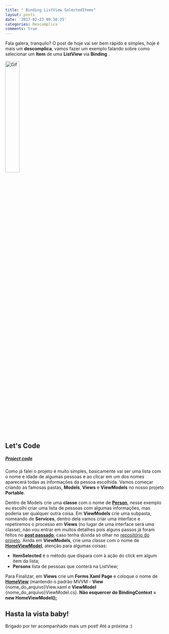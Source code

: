 ```yaml
---
title: " Binding ListView SelectedItems"
layout: posts
date: '2017-02-23 09:38:25'
categories: Descomplica
comments: true
---
```


Fala galera, tranquilo? O post de hoje vai ser bem rápido e simples, hoje é mais um **descomplica**, vamos fazer um exemplo falando sobre
como selecionar um **Item** de uma **ListView** via **Binding** .



<div class="row">
<div class="col s12 center-on-small-only center">
	<div class="image-container">
			<img src="https://dl.dropboxusercontent.com/u/35899264/blog/img/descomplicaXamarin1/bsi.gif" alt="Gif" style="width:30%" >
		</div>
</div>
</div>

## Let's Code 

##### [**Project code**](https://github.com/jonathanbraga/Xamarin/tree/master/BindableItemSelected/BindableItemSelected/BindableItemSelected)


Como já falei o projeto é muito simples, basicamente vai ser uma lista com o nome e idade de algumas pessoas e ao clicar em um dos nomes aparecerá todas as informações da pessoa escolhida. Vamos começar criando as famosas pastas, **Models**, **Views** e **ViewModels** no nosso projeto **Portable**.



Dentro de Models crie uma **classe** com o nome de [**Person**](https://github.com/jonathanbraga/Xamarin/blob/master/BindableItemSelected/BindableItemSelected/BindableItemSelected/Models/Person.cs), nesse exemplo eu escolhi criar 
uma lista de pessoas com algumas informações, mas poderia ser qualquer outra coisa. Em **ViewModels** crie uma subpasta, nomeando de **Services**, dentro dela vamos criar uma interface e repetiremos o processo em **Views** (no lugar de uma interface será uma classe), não vou entrar em muitos
detalhes pois alguns passos já foram feitos no [**post passado**](http://jonathanbraga.com/project/2017/02/17/web-api-xamarin-forms-mvvm.html), caso tenha dúvida só olhar no [repositório do projeto](https://github.com/jonathanbraga/Xamarin/tree/master/BindableItemSelected/BindableItemSelected/BindableItemSelected). Ainda em **ViewModels**, crie uma classe com o nome de [**HomeViewModel**](https://github.com/jonathanbraga/Xamarin/blob/master/BindableItemSelected/BindableItemSelected/BindableItemSelected/ViewModels/HomeViewModel.cs), atenção para algumas coisas: 

- **ItemSelected** é o método que dispara com à ação do click em algum item da lista;
- **Persons** lista de pessoas que conterá na ListView;


Para Finalizar, em **Views** crie um **Forms Xaml Page** e coloque o nome de [**HomeView**](https://github.com/jonathanbraga/Xamarin/blob/master/BindableItemSelected/BindableItemSelected/BindableItemSelected/Views/HomeView.xaml) (mantendo o padrão MVVM - **View** {nome_do_arquivo}View.xaml e **ViewModel** {nome_do_arquivo}ViewModel.cs). **Não esquercer do BindingContext = new HomeViewModel();**

## Hasta la vista baby!
Brigado por ter acompanhado mais um post! Até a próxima :)